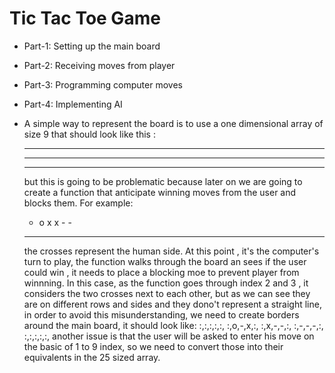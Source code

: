 # Tic Tac Toe Game
- Part-1: Setting up the main board 
- Part-2: Receiving moves from player
- Part-3: Programming computer moves
- Part-4: Implementing AI

- A simple way to represent the  board is to use a one dimensional array of size 9 that should look
    like this : 
    - - -
    - - -
    - - -
    but this is going to be problematic because later on we are going to create a function that anticipate 
    winning moves from the user and blocks them.
    For example: 
    - o x
    x - -
    - - -
    the crosses represent the human side. 
    At this point , it's the computer's turn to play, the function walks through the board an sees if the 
    user could win , it needs to place a blocking moe to prevent player from winnning.
    In this case, as the function goes through index 2 and 3 , it considers the two crosses next to each other,
    but as we can see they are on different rows and sides and they dono't represent a straight line, in order
    to avoid this misunderstanding, we need to create borders around the main board, it should look like:
    :,:,:,:,:,
    :,o,-,x,:,
    :,x,-,-,:,
    :,-,-,-,:,
    :,:,:,:,:,
    another issue is that the user will be asked to enter his move on the basic of 1 to 9 index, so we need to 
    convert those into their equivalents in the 25 sized array.